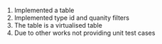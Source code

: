 1. Implemented a table
2. Implemented type id and quanity filters
3. The table is a virtualised table
4. Due to other works not providing unit test cases
